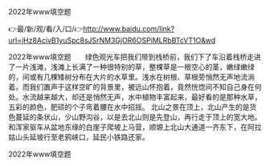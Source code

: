 2022年www填空题

👉最/新/观/看/入/口/👉http://www.baidu.com/link?url=jHz8AcivB1yuSpc8sJSrNM3GjOR6OSPiMLRbBTcVT1O&wd

2022年www填空题　　绿色观光车把我们带到栈桥前，我们下了车沿着栈桥走进了一片浅滩，浅滩上长满了一种很特别的草，整棵草是一根空心的茎，嫩绿嫩绿的，间或有几棵矮树分布在大片的水草里。浅水在树根、草根旁悄然无声地流淌着。而我们置声于这样空旷的背景里，被远山怀抱着，竟然恍惚间不知自己身在何处。水流越来越大，却还是悄然无声，水中植物丰富起来，最好看的是那种水草，五彩的颜色，肥硕的个子弯着腰在水中招摇。
北山之景在顶上，北山产生的是货色蔓延的条状山，少山野沟谷，以是去北山则是先登山，再行走于顶上的宽大地。和浑家驱车从盆地东缘的白崖子爬坡上马营，顺塬上北山大通道一齐东下，在阿拉姑山头延坡行至老鸦峡口，延民小铁路还家。


2022年www填空题
